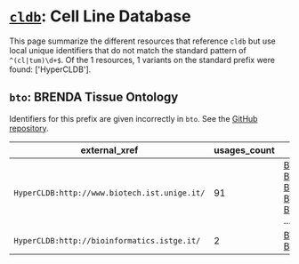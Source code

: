 # [`cldb`](https://bioregistry.io/cldb): Cell Line Database

This page summarize the different resources that reference `cldb`
but use local unique identifiers that do not match the standard pattern of
`^(cl|tum)\d+$`. Of the 1 resources,
1 variants on the standard prefix were found: ['HyperCLDB'].

## `bto`: BRENDA Tissue Ontology

Identifiers for this prefix are given incorrectly in `bto`. See the [GitHub repository](https://github.com/BRENDA-Enzymes/BTO).

| external_xref                                |   usages_count | usages                                                                                                                                                                                                                                                                                                     |
|----------------------------------------------|----------------|------------------------------------------------------------------------------------------------------------------------------------------------------------------------------------------------------------------------------------------------------------------------------------------------------------|
| `HyperCLDB:http://www.biotech.ist.unige.it/` |             91 | [BTO:0000046](http://purl.obolibrary.org/obo/BTO_0000046), [BTO:0000111](http://purl.obolibrary.org/obo/BTO_0000111), [BTO:0000179](http://purl.obolibrary.org/obo/BTO_0000179), [BTO:0000295](http://purl.obolibrary.org/obo/BTO_0000295), [BTO:0000304](http://purl.obolibrary.org/obo/BTO_0000304), ... |
| `HyperCLDB:http://bioinformatics.istge.it/`  |              2 | [BTO:0005030](http://purl.obolibrary.org/obo/BTO_0005030), [BTO:0005492](http://purl.obolibrary.org/obo/BTO_0005492)                                                                                                                                                                                       |

